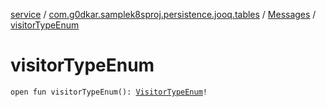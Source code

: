 [service](../../index.md) / [com.g0dkar.samplek8sproj.persistence.jooq.tables](../index.md) / [Messages](index.md) / [visitorTypeEnum](./visitor-type-enum.md)

# visitorTypeEnum

`open fun visitorTypeEnum(): `[`VisitorTypeEnum`](../-visitor-type-enum/index.md)`!`